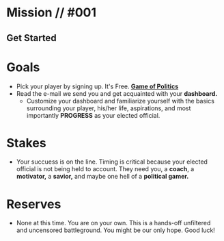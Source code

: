 # Mission // #001
## Get Started
# Goals
- Pick your player by signing up.  It's Free.  [**Game of Politics**](https://blog.workdojos.com/game-of-politics)
- Read the e-mail we send you and get acquainted with your **dashboard.**
  - Customize your dashboard and familiarize yourself with the basics surrounding your player, his/her life, aspirations, and most importantly **PROGRESS** as your elected official.

# Stakes
- Your succuess is on the line.  Timing is critical because your elected official is not being held to account.  They need you, a **coach**, a **motivator,** a **savior,** and maybe one hell of a **political gamer.**

# Reserves
- None at this time.  You are on your own.  This is a hands-off unfiltered and uncensored battleground.  You might be our only hope.  Good luck!